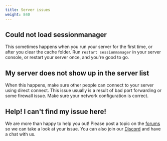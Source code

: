 ```yaml
---
title: Server issues
weight: 840
---
```


Could not load sessionmanager
-----------------------------

This sometimes happens when you run your server for the first time, or after you
clear the cache folder. Run `restart sessionmanager` in your server console, or
restart your server once, and you're good to go.

My server does not show up in the server list
---------------------------------------------

When this happens, make sure other people can connect to your server using
direct connect. This issue usually is a result of bad port forwarding or some
firewall issue. Make sure your network configuration is correct.

Help! I can't find my issue here!
---------------------------------

We are more than happy to help you out!
Please post a topic on the [forums][forum] so we can take a look at your issue.
You can also join our [Discord][discord] and have a chat with us.

[forum]: https://forum.fivem.net/
[discord]: https://discord.gg/GtvkUsc
